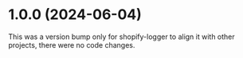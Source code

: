 # 1.0.0 (2024-06-04)

This was a version bump only for shopify-logger to align it with other projects, there were no code changes.